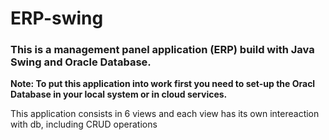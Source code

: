 # ERP-swing

### This is a management panel application (ERP) build with Java Swing and Oracle Database.

**Note: To put this application into work first you need to set-up the Oracl Database in your local system or in cloud services.**

This application consists in 6 views and each view has its own intereaction with db, including CRUD operations
